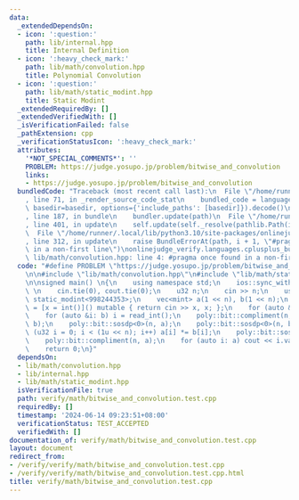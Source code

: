 ```yaml
---
data:
  _extendedDependsOn:
  - icon: ':question:'
    path: lib/internal.hpp
    title: Internal Definition
  - icon: ':heavy_check_mark:'
    path: lib/math/convolution.hpp
    title: Polynomial Convolution
  - icon: ':question:'
    path: lib/math/static_modint.hpp
    title: Static Modint
  _extendedRequiredBy: []
  _extendedVerifiedWith: []
  _isVerificationFailed: false
  _pathExtension: cpp
  _verificationStatusIcon: ':heavy_check_mark:'
  attributes:
    '*NOT_SPECIAL_COMMENTS*': ''
    PROBLEM: https://judge.yosupo.jp/problem/bitwise_and_convolution
    links:
    - https://judge.yosupo.jp/problem/bitwise_and_convolution
  bundledCode: "Traceback (most recent call last):\n  File \"/home/runner/.local/lib/python3.10/site-packages/onlinejudge_verify/documentation/build.py\"\
    , line 71, in _render_source_code_stat\n    bundled_code = language.bundle(stat.path,\
    \ basedir=basedir, options={'include_paths': [basedir]}).decode()\n  File \"/home/runner/.local/lib/python3.10/site-packages/onlinejudge_verify/languages/cplusplus.py\"\
    , line 187, in bundle\n    bundler.update(path)\n  File \"/home/runner/.local/lib/python3.10/site-packages/onlinejudge_verify/languages/cplusplus_bundle.py\"\
    , line 401, in update\n    self.update(self._resolve(pathlib.Path(included), included_from=path))\n\
    \  File \"/home/runner/.local/lib/python3.10/site-packages/onlinejudge_verify/languages/cplusplus_bundle.py\"\
    , line 312, in update\n    raise BundleErrorAt(path, i + 1, \"#pragma once found\
    \ in a non-first line\")\nonlinejudge_verify.languages.cplusplus_bundle.BundleErrorAt:\
    \ lib/math/convolution.hpp: line 4: #pragma once found in a non-first line\n"
  code: "#define PROBLEM \"https://judge.yosupo.jp/problem/bitwise_and_convolution\"\
    \n\n#include \"lib/math/convolution.hpp\"\n#include \"lib/math/static_modint.hpp\"\
    \n\nsigned main() \n{\n    using namespace std;\n    ios::sync_with_stdio(false);\
    \ \n    cin.tie(0), cout.tie(0);\n    u32 n;\n    cin >> n;\n    using mint =\
    \ static_modint<998244353>;\n    vec<mint> a(1 << n), b(1 << n);\n    auto read_int\
    \ = [x = int()]() mutable { return cin >> x, x; };\n    for (auto &i: a) i = read_int();\n\
    \    for (auto &i: b) i = read_int();\n    poly::bit::compliment(n, a);\n    poly::bit::compliment(n,\
    \ b);\n    poly::bit::sosdp<0>(n, a);\n    poly::bit::sosdp<0>(n, b);\n    for\
    \ (u32 i = 0; i < (1u << n); i++) a[i] *= b[i];\n    poly::bit::sosdp<1>(n, a);\n\
    \    poly::bit::compliment(n, a);\n    for (auto i: a) cout << i.val() << ' ';\n\
    \    return 0;\n}"
  dependsOn:
  - lib/math/convolution.hpp
  - lib/internal.hpp
  - lib/math/static_modint.hpp
  isVerificationFile: true
  path: verify/math/bitwise_and_convolution.test.cpp
  requiredBy: []
  timestamp: '2024-06-14 09:23:51+08:00'
  verificationStatus: TEST_ACCEPTED
  verifiedWith: []
documentation_of: verify/math/bitwise_and_convolution.test.cpp
layout: document
redirect_from:
- /verify/verify/math/bitwise_and_convolution.test.cpp
- /verify/verify/math/bitwise_and_convolution.test.cpp.html
title: verify/math/bitwise_and_convolution.test.cpp
---
```


